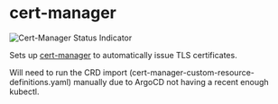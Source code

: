 # cert-manager
![Cert-Manager Status Indicator](https://argocd.hashbang.sh/api/badge?name=cert-manager)

Sets up [cert-manager](https://cert-manager.io/) to automatically issue TLS certificates.

Will need to run the CRD import (cert-manager-custom-resource-definitions.yaml)
manually due to ArgoCD not having a recent enough kubectl.
